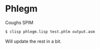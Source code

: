 # Phlegm

Coughs SPIM

```bash
$ clisp phlegm.lisp test.phlm output.asm
```

Will update the rest in a bit.

